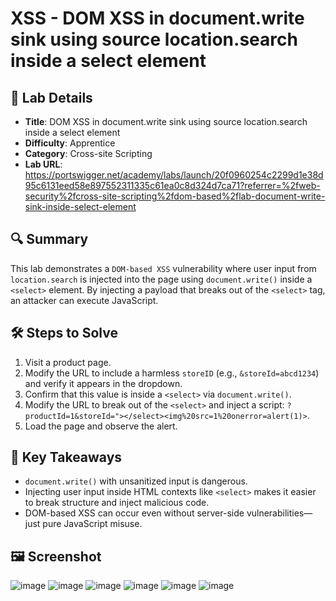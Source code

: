 # XSS - DOM XSS in document.write sink using source location.search inside a select element

## 📌 Lab Details
- **Title**: DOM XSS in document.write sink using source location.search inside a select element
- **Difficulty**: Apprentice 
- **Category**: Cross-site Scripting
- **Lab URL**: https://portswigger.net/academy/labs/launch/20f0960254c2299d1e38d95c6131eed58e897552311335c61ea0c8d324d7ca71?referrer=%2fweb-security%2fcross-site-scripting%2fdom-based%2flab-document-write-sink-inside-select-element

## 🔍 Summary
This lab demonstrates a `DOM-based XSS` vulnerability where user input from `location.search` is injected into the page using `document.write()` inside a `<select>` element. By injecting a payload that breaks out of the `<select>` tag, an attacker can execute JavaScript.

## 🛠 Steps to Solve
1. Visit a product page.
2. Modify the URL to include a harmless `storeID` (e.g., `&storeId=abcd1234`) and verify it appears in the dropdown.
3. Confirm that this value is inside a `<select>` via `document.write()`.
4. Modify the URL to break out of the `<select>` and inject a script: `?productId=1&storeId="></select><img%20src=1%20onerror=alert(1)>`.
5. Load the page and observe the alert.
   
## 📖 Key Takeaways
- `document.write()` with unsanitized input is dangerous.
- Injecting user input inside HTML contexts like `<select>` makes it easier to break structure and inject malicious code.
- DOM-based XSS can occur even without server-side vulnerabilities—just pure JavaScript misuse.
  
## 🖼️ Screenshot 
![image](https://github.com/user-attachments/assets/338a6036-3679-49c3-923d-6752d42ff90d)
![image](https://github.com/user-attachments/assets/a3547e3a-0dc9-4d7d-af9b-405262fda828)
![image](https://github.com/user-attachments/assets/caad43a4-d4d8-4456-8763-b0a9d5efc78f)
![image](https://github.com/user-attachments/assets/6afa6ef7-3584-4cd3-a436-f3743b22c6bc)
![image](https://github.com/user-attachments/assets/33439689-c76e-44cd-bfc6-65f319ed6bd8)
![image](https://github.com/user-attachments/assets/e38f5ea5-1277-4064-9711-1302e7716b5e)
